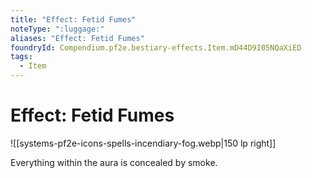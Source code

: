 ```yaml
---
title: "Effect: Fetid Fumes"
noteType: ":luggage:"
aliases: "Effect: Fetid Fumes"
foundryId: Compendium.pf2e.bestiary-effects.Item.mD44D9I05NQaXiED
tags:
  - Item
---
```


# Effect: Fetid Fumes
![[systems-pf2e-icons-spells-incendiary-fog.webp|150 lp right]]

Everything within the aura is concealed by smoke.
